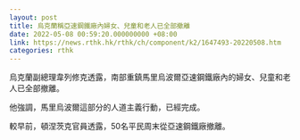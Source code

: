 ```yaml
---
layout: post
title: 烏克蘭稱亞速鋼鐵廠內婦女、兒童和老人已全部撤離
date: 2022-05-08 00:59:20.000000000 +08:00
link: https://news.rthk.hk/rthk/ch/component/k2/1647493-20220508.htm
categories: rthk
---
```


烏克蘭副總理韋列修克透露，南部重鎮馬里烏波爾亞速鋼鐵廠內的婦女、兒童和老人已全部撤離。

他強調，馬里烏波爾這部分的人道主義行動，已經完成。

較早前，頓涅茨克官員透露，50名平民周末從亞速鋼鐵廠撤離。
